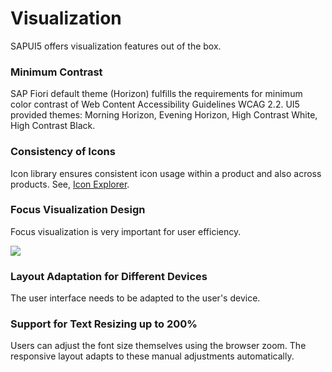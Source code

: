 <!-- loiob3799f08e8da4af48232fe10af22feff -->

# Visualization

SAPUI5 offers visualization features out of the box.





### Minimum Contrast

SAP Fiori default theme \(Horizon\) fulfills the requirements for minimum color contrast of Web Content Accessibility Guidelines WCAG 2.2. UI5 provided themes: Morning Horizon, Evening Horizon, High Contrast White, High Contrast Black.



### Consistency of Icons

Icon library ensures consistent icon usage within a product and also across products.​ See, [Icon Explorer](https://ui5.sap.com/test-resources/sap/m/demokit/iconExplorer/webapp/index.html).



### Focus Visualization Design

Focus visualization is very important for user efficiency.​

![](images/Focus_Visualization_f04ef12.png)



### Layout Adaptation for Different Devices

The user interface needs to be adapted to the user's device.



### Support for Text Resizing up to 200%

Users can adjust the font size themselves using the browser zoom. The responsive layout adapts to these manual adjustments automatically.

